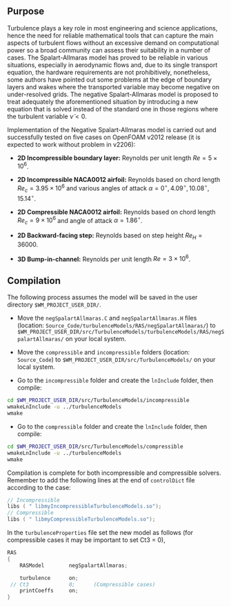 ## Purpose
 
Turbulence plays a key role in most engineering and science applications, hence the need for reliable mathematical tools that can capture the main aspects of turbulent flows without an excessive demand on computational power so a broad community can assess their suitability in a number of cases. The Spalart-Allmaras model has proved to be reliable in various situations, especially in aerodynamic flows and, due
to its single transport equation, the hardware requirements are not prohibitively, nonetheless, some authors have pointed out some problems at the edge of boundary layers and wakes where the transported variable may become negative on under-resolved grids. The negative Spalart-Allmaras model is proposed to treat adequately the aforementioned situation by introducing a new equation that is solved instead of the standard one in those regions where the turbulent variable $`\tilde{\nu} < 0`$.

Implementation of the Negative Spalart-Allmaras model is carried out and successfully tested on five cases on OpenFOAM v2012 release (it is expected to work without problem in v2206):

- **2D Incompressible boundary layer:** Reynolds per unit length $`Re = 5 \times 10^{6}`$.

- **2D Incompressible NACA0012 airfoil:** Reynolds based on chord length $`Re_c = 3.95 \times 10^{6}`$ and various angles of attack $`\alpha=0^\circ,4.09^\circ,10.08^\circ,15.14^\circ`$.

- **2D Compressible NACA0012 airfoil:** Reynolds based on chord length $`Re_c = 9 \times 10^{6}`$ and angle of attack $`\alpha=1.86^\circ`$.

- **2D Backward-facing step:** Reynolds based on step height $`Re_H=36000`$.

- **3D Bump-in-channel:** Reynolds per unit length $`Re = 3 \times 10^{6}`$.

## Compilation

The following process assumes the model will be saved in the user directory ```$WM_PROJECT_USER_DIR/```.

- Move the ```negSpalartAllmaras.C``` and ```negSpalartAllmaras.H``` files (location: ```Source_Code/turbulenceModels/RAS/negSpalartAllmaras/```) to ```$WM_PROJECT_USER_DIR/src/TurbulenceModels/turbulenceModels/RAS/negSpalartAllmaras/``` on your local system.

- Move the ```compressible``` and ```incompressible``` folders (location: ```Source_Code```) to ```$WM_PROJECT_USER_DIR/src/TurbulenceModels/``` on your local system.

- Go to the ```incompressible``` folder and create the ```lnInclude``` folder, then compile:

```bash
cd $WM_PROJECT_USER_DIR/src/TurbulenceModels/incompressible
wmakeLnInclude -u ../turbulenceModels
wmake 
```
- Go to the ```compressible``` folder and create the ```lnInclude``` folder, then compile:

```bash
cd $WM_PROJECT_USER_DIR/src/TurbulenceModels/compressible
wmakeLnInclude -u ../turbulenceModels
wmake 
```

Compilation is complete for both incompressible and compressible solvers. Remember to add the following lines at the end of ```controlDict``` file according to the case:

```cpp
// Incompressible
libs ( " libmyIncompressibleTurbulenceModels.so");
// Compressible
libs ( " libmyCompressibleTurbulenceModels.so");
```

In the ```turbulenceProperties``` file set the new model as follows (for compressible cases it may be important to set Ct3 = 0),

```cpp
RAS
{
    RASModel        negSpalartAllmaras;

    turbulence      on;
 // Ct3             0;      (Compressible cases) 
    printCoeffs     on;
}
```